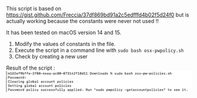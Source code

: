 
This script is based on https://gist.github.com/Freccia/37df869bd91a2c5edfffd4b02f5d24f0 but is actually working because the constants were never not used !!

It has been tested on macOS version 14 and 15.

1. Modify the values of constants in the file.
2. Execute the script in a command line with `sudo bash osx-pwpolicy.sh`
3. Check by creating a new user

Result of the script :
![pwpolicy](image-osx-pwpolicy.png)

